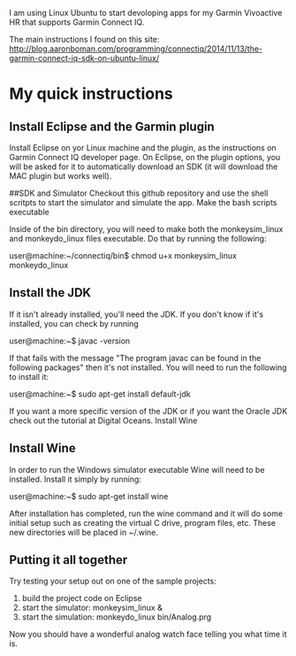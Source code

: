 I am using Linux Ubuntu to start devoloping apps for my Garmin Vivoactive HR that supports Garmin Connect IQ.

The main instructions I found on this site: http://blog.aaronboman.com/programming/connectiq/2014/11/13/the-garmin-connect-iq-sdk-on-ubuntu-linux/

# My quick instructions

## Install Eclipse and the Garmin plugin
Install Eclipse on yor Linux machine and the plugin, as the instructions on Garmin Connect IQ developer page.
On Eclipse, on the plugin options, you will be asked for it to automatically download an SDK (it will download the MAC plugin but works well).

##SDK and Simulator
Checkout this github repository and use the shell scritpts to start the simulator and simulate the app.
Make the bash scripts executable

Inside of the bin directory, you will need to make both the monkeysim_linux and monkeydo_linux files executable. Do that by running the following:

user@machine:~/connectiq/bin$ chmod u+x monkeysim_linux monkeydo_linux

## Install the JDK

If it isn't already installed, you'll need the JDK. If you don't know if it's installed, you can check by running

user@machine:~$ javac -version

If that fails with the message "The program javac can be found in the following packages" then it's not installed. You will need to run the following to install it:

user@machine:~$ sudo apt-get install default-jdk

If you want a more specific version of the JDK or if you want the Oracle JDK check out the tutorial at Digital Oceans.
Install Wine

## Install Wine

In order to run the Windows simulator executable Wine will need to be installed. Install it simply by running:

user@machine:~$ sudo apt-get install wine

After installation has completed, run the wine command and it will do some initial setup such as creating the virtual C drive, program files, etc. These new directories will be placed in ~/.wine.

## Putting it all together

Try testing your setup out on one of the sample projects:

1. build the project code on Eclipse
2. start the simulator: monkeysim_linux &
2. start the simulation: monkeydo_linux bin/Analog.prg

Now you should have a wonderful analog watch face telling you what time it is.
